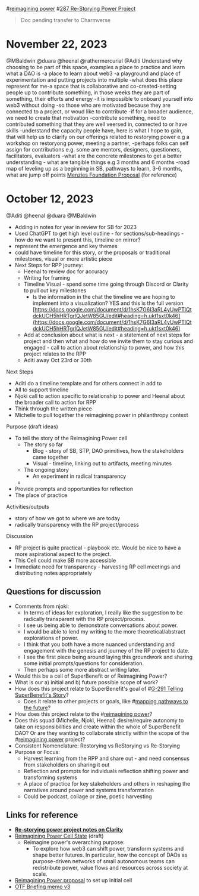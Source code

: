 #[reimagining power](notes/archive/clarity/Tags/reimagining%20power.md) #[287 Re-Storying Power Project](287%20Re-Storying%20Power%20Project) 
>Doc pending transfer to Charmverse
# November 22, 2023
@MBaldwin @duara @heenal @rathermercurial @Aditi 
Understand why choosing to be part of this space, examples
 a place to practice and learn what a DAO is
-a place to learn about web3
-a playground and place of experimentation and putting projects into multiple
-what does this place represent for me-a space that is collaborative and co-created-setting people up to contribute something, in those weeks they are part of something, their efforts and energy
-it is impossible to onboard yourself into web3 without doing
-so those who are motivated because they are connected to a project, or woud like to contribute
-if for a broader audience, we need to create that motivation
-contribute something, need to contributed something that they are well veersed in, connected to or have skills
-understand the capacity people have, here is what I hope to gain, that will help us to clarify on our offerings related to restorying power e.g a workshop on restoryong power, meeting a partner, 
-perhaps folks can self assign for contributions e.g. some are mentors, designers, questioners, facilitators, evaluators
-what are the concrete milestones to get a better understanding - what are tangible things e.g 3 months and 6 months 
-road map of leveling up as a beginning in SB, pathways to learn, 3-6 months, what are jump off points
[Menzies Foundation Proposal](https://app.clarity.so/superbenefit/docs/88344750-6c9f-4ece-9b4f-ffe0cb0a34a4) (for reference)
# October 12, 2023
@Aditi @heenal @duara @MBaldwin 
- Adding in notes for year in review for SB for 2023
- Used ChatGPT to get high level outline - for sections/sub-headings - how do we want to present this, timeline on mirror?
- represent the emergence and key themes
- could have timeline for this story, or the proposals or traditional milestones, visual or more artistic piece
- Next Steps for RPP journey: 
	- Heenal to review doc for accuracy
	- Writing for framing
	- Timeline Visual - spend some time going through Discord or Clarity to pull out key milestones
		- Is the information in the chat the timeline we are hoping to implement into a visualization? YES and this is the full version [https://docs.google.com/document/d/1hsK7G6I3aRL4yUwPTlQtdckUCH5hHRTgrlQJetW85GU/edit#heading=h.ukt1sxt0k46](https://docs.google.com/document/d/1hsK7G6I3aRL4yUwPTlQtdckUCH5hHRTgrlQJetW85GU/edit#heading=h.ukt1sxt0k46) 
	- Add at conclusion about what is next - a statement of next steps for project and then what and how do we invite them to stay curious and engaged - call to action about relationship to power, and how this project relates to the RPP
	- Aditi away Oct 23rd or 30th

Next Steps
- Aditi do a timeline template and for others connect in add to
- All to support timeline
- Njoki call to action specific to relationship to power and Heenal about the broader call to action for RPP
- Think through the written piece
- Michelle to pull together the reimagining power in philanthropy context

Purpose (draft ideas)
- To tell the story of the Reimagining Power cell
	- The story so far
		- Blog - story of SB, STP, DAO primitives, how the stakeholders came together
		- Visual - timeline, linking out to artifacts, meeting minutes
	- The ongoing story
		- An experiment in radical transparency
	- 
- Provide prompts and opportunities for reflection
- The place of practice

Activities/outputs
- story of how we got to where we are today
- radically transparency with the RP project/process

Discussion
- RP project is quite practical - playbook etc. Would be nice to have a more aspirational aspect to the project.
- This Cell could make SB more accessible
- Immediate need for transparency - harvesting RP cell meetings and distributing notes appropriately


## Questions for discussion
- Comments from njoki:
	- In terms of ideas for exploration, I really like the suggestion to be radically transparent with the RP project/process. 
	- I see us being able to demonstrate conversations about power. 
	- I would be able to lend my writing to the more theoretical/abstract explorations of power. 
	- I think that you both have a more nuanced understanding and engagement with the genesis and journey of the RP project to date. 
	- I see the first piece being around laying this groundwork and sharing some initial prompts/questions for consideration. 
	- Then perhaps some more abstract writing later. 
- Would this be a cell of SuperBenefit or of Reimagining Power?
- What is our a) initial and b) future possible scope of work?
- How does this project relate to SuperBenefit's goal of #[G-291 Telling SuperBenefit's Story](G-291%20Telling%20SuperBenefit's%20Story)?
	- Does it relate to other projects or goals, like #[mapping pathways to the future](notes/archive/clarity/Tags/mapping%20pathways%20to%20the%20future.md)?
- How does this project relate to the #[reimagining power](notes/archive/clarity/Tags/reimagining%20power.md)?
- Does this squad (Michelle, Njoki, Heenal) desire/require autonomy to take on responsibilities and create within the whole of SuperBenefit DAO? Or are they wanting to collaborate strictly within the scope of the #[reimagining power](notes/archive/clarity/Tags/reimagining%20power.md) project?
- Consistent Nomenclature: Restorying vs ReStorying vs Re-Storying
- Purpose or Focus: 
	- Harvest learning from the RPP and share out - and need consensus from stakeholders on sharing it out 
	- Reflection and prompts for individuals reflection shifting power and transforming systems
	- A place of practice for key stakeholders and others in reshaping the narratives around power and systems transformation 
	- Could be podcast, collage or zine, poetic harvesting







## Links for reference
- [**Re-storying power project notes on Clarity**](https://app.clarity.so/superbenefit/project/287)
- [Reimagining Power Cell State](https://app.clarity.so/superbenefit/work/POW-272) (draft)
	- Reimagine power's overarching purpose:
		- To explore how web3 can shift power, transform systems and shape better futures. In particular, how the concept of DAOs as purpose-driven networks of small autonomous teams can redistribute power, value flows and resources across society at scale.
- [Reimagining Power proposal](https://app.clarity.so/superbenefit/docs/0f06bfeb-052f-4c68-a0ae-c1f514273a46) to set up initial cell
- [OTF Briefing memo v3](https://docs.google.com/document/d/1vW26yTU5Od9sLaU8NfUvliEJpEDMqbKwn8ibsMgsJnI/edit)
